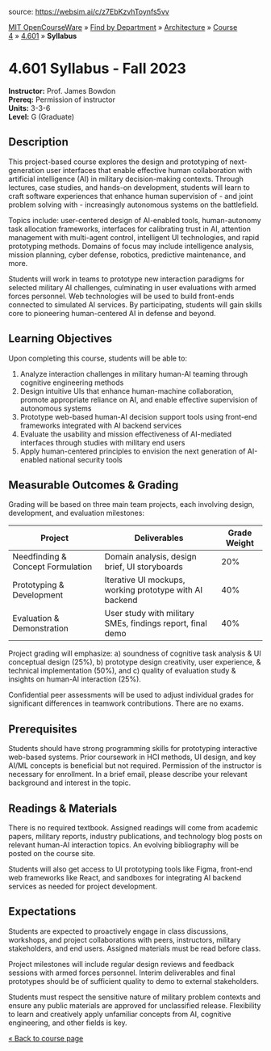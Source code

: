 
source: https://websim.ai/c/z7EbKzvhToynfs5vv

[MIT OpenCourseWare](https://ocw.mit.edu/) » [Find by Department](https://ocw.mit.edu/find-by-department) » [Architecture](https://ocw.mit.edu/course-lists/architecture) » [Course 4](https://ocw.mit.edu/course/4) » [4.601](https://ocw.mit.edu/course/4/4.601-designing-and-prototyping-military-interfaces-with-autonomous-agents-fall-2023) » **Syllabus**

# 4.601 Syllabus - Fall 2023

**Instructor:** Prof. James Bowdon  
**Prereq:** Permission of instructor  
**Units:** 3-3-6  
**Level:** G (Graduate)

## Description

This project-based course explores the design and prototyping of next-generation user interfaces that enable effective human collaboration with artificial intelligence (AI) in military decision-making contexts. Through lectures, case studies, and hands-on development, students will learn to craft software experiences that enhance human supervision of - and joint problem solving with - increasingly autonomous systems on the battlefield.

Topics include: user-centered design of AI-enabled tools, human-autonomy task allocation frameworks, interfaces for calibrating trust in AI, attention management with multi-agent control, intelligent UI technologies, and rapid prototyping methods. Domains of focus may include intelligence analysis, mission planning, cyber defense, robotics, predictive maintenance, and more.

Students will work in teams to prototype new interaction paradigms for selected military AI challenges, culminating in user evaluations with armed forces personnel. Web technologies will be used to build front-ends connected to simulated AI services. By participating, students will gain skills core to pioneering human-centered AI in defense and beyond.

## Learning Objectives

Upon completing this course, students will be able to:

1. Analyze interaction challenges in military human-AI teaming through cognitive engineering methods
2. Design intuitive UIs that enhance human-machine collaboration, promote appropriate reliance on AI, and enable effective supervision of autonomous systems
3. Prototype web-based human-AI decision support tools using front-end frameworks integrated with AI backend services
4. Evaluate the usability and mission effectiveness of AI-mediated interfaces through studies with military end users
5. Apply human-centered principles to envision the next generation of AI-enabled national security tools

## Measurable Outcomes & Grading

Grading will be based on three main team projects, each involving design, development, and evaluation milestones:

|Project|Deliverables|Grade Weight|
|---|---|---|
|Needfinding & Concept Formulation|Domain analysis, design brief, UI storyboards|20%|
|Prototyping & Development|Iterative UI mockups, working prototype with AI backend|40%|
|Evaluation & Demonstration|User study with military SMEs, findings report, final demo|40%|

Project grading will emphasize: a) soundness of cognitive task analysis & UI conceptual design (25%), b) prototype design creativity, user experience, & technical implementation (50%), and c) quality of evaluation study & insights on human-AI interaction (25%).

Confidential peer assessments will be used to adjust individual grades for significant differences in teamwork contributions. There are no exams.

## Prerequisites

Students should have strong programming skills for prototyping interactive web-based systems. Prior coursework in HCI methods, UI design, and key AI/ML concepts is beneficial but not required. Permission of the instructor is necessary for enrollment. In a brief email, please describe your relevant background and interest in the topic.

## Readings & Materials

There is no required textbook. Assigned readings will come from academic papers, military reports, industry publications, and technology blog posts on relevant human-AI interaction topics. An evolving bibliography will be posted on the course site.

Students will also get access to UI prototyping tools like Figma, front-end web frameworks like React, and sandboxes for integrating AI backend services as needed for project development.

## Expectations

Students are expected to proactively engage in class discussions, workshops, and project collaborations with peers, instructors, military stakeholders, and end users. Assigned materials must be read before class.

Project milestones will include regular design reviews and feedback sessions with armed forces personnel. Interim deliverables and final prototypes should be of sufficient quality to demo to external stakeholders.

Students must respect the sensitive nature of military problem contexts and ensure any public materials are approved for unclassified release. Flexibility to learn and creatively apply unfamiliar concepts from AI, cognitive engineering, and other fields is key.

[« Back to course page](https://ocw.mit.edu/course/4/4.601-designing-and-prototyping-military-interfaces-with-autonomous-agents-fall-2023/syllabus/)